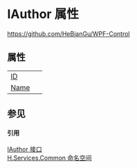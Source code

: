 # IAuthor 属性
https://github.com/HeBianGu/WPF-Control



## 属性
<table>
<tr>
<td><a href="48f36a4e-c8e3-2dab-3195-df43cdd3784b">ID</a></td>
<td> </td></tr>
<tr>
<td><a href="f248d270-da45-d9cc-905e-bcfabdb9aaf5">Name</a></td>
<td> </td></tr>
</table>

## 参见


#### 引用
<a href="800d663e-4081-5a37-be37-169d983804ab">IAuthor 接口</a>  
<a href="b9cdd84f-6623-a51a-f53b-465103ced202">H.Services.Common 命名空间</a>  
